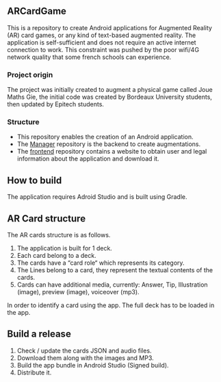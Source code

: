 ## ARCardGame 

This is a repository to create Android applications for Augmented Reality (AR) card games, or any kind of text-based augmented reality. 
The application is self-sufficient and does not require an active internet connection to work. 
This constraint was pushed by the poor wifi/4G network quality that some french schools can experience.

### Project origin

The project was initially created to augment a physical game called Joue Maths Gie, the initial code was created by Bordeaux University students, then updated by Epitech students.

### Structure 

* This repository enables the creation of an Android application. 
* The [Manager](https://github.com/poqudrof/ARCardGameManager) repository is the backend to create augmentations. 
* The [frontend](https://github.com/poqudrof/ARCardGameWebsite) repository contains a website to obtain user and legal information about the application and download it.

## How to build 

The application requires Adroid Studio and is built using Gradle. 

## AR Card structure 

The AR cards structure is as follows. 

1. The application is built for 1 deck. 
2. Each card belong to a deck. 
3. The cards have a “card role“ which represents its category. 
4. The Lines belong to a card, they represent the textual contents of the cards.
5. Cards can have additional media, currently: Answer, Tip, Illustration (image), preview (image), voiceover (mp3).  

In order to identify a card using the app. The full deck has to be loaded in the app. 


## Build a release 

1. Check / update the cards JSON and audio files.
2. Download them along with the images and MP3.
3. Build the app bundle in Android Studio (Signed build). 
4. Distribute it. 